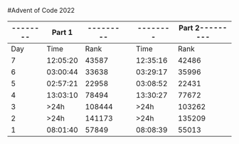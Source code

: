 #Advent of Code 2022

| -------- |Part 1|---------|   |-------- | Part 2--------- |
|--|--|--|--|--|--|
|Day       |Time    |Rank | |Time    |Rank  
| 7 |12:05:20  |43587| | 12:35:16|42486
| 6 | 03:00:44 |33638      | | 03:29:17|35996      
| 5 | 02:57:21 |22958    |  |03:08:52 | 22431 
| 4 |13:03:10  |78494   |   |13:30:27  |77672      
| 3 | >24h   |108444    |  |>24h   |103262      
| 2|  >24h  |141173    |  |>24h   |135209      
| 1 | 08:01:40 |57849||08:08:39 |55013      
